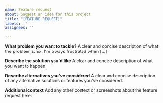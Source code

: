 ```yaml
---
name: Feature request
about: Suggest an idea for this project
title: "[FEATURE REQUEST]"
labels: ''
assignees: ''

---
```


**What problem you want to tackle?**
A clear and concise description of what the problem is. Ex. I'm always frustrated when [...]

**Describe the solution you'd like**
A clear and concise description of what you want to happen.

**Describe alternatives you've considered**
A clear and concise description of any alternative solutions or features you've considered.

**Additional context**
Add any other context or screenshots about the feature request here.
